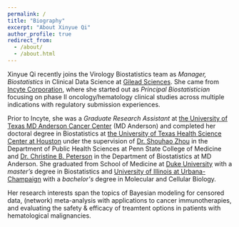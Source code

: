 ```yaml
---
permalink: /
title: "Biography"
excerpt: "About Xinyue Qi"
author_profile: true
redirect_from: 
  - /about/
  - /about.html
---
```

Xinyue Qi recently joins the Virology Biostatistics team as *Manager, Biostatistics* in Clinical Data Science at [Gilead Sciences](https://www.gilead.com/). She came from [Incyte Corporation](https://www.incyte.com/), where she started out as *Principal Biostatistician* focusing on phase II oncology/hematology clinical studies across multiple indications with regulatory submission experiences.

Prior to Incyte, she was a *Graduate Research Assistant* at [the University of Texas MD Anderson Cancer Center](https://www.mdanderson.org/) (MD Anderson) and completed her doctoral degree in Biostatistics at [the University of Texas Health Science Center at Houston](https://www.uth.edu/) under the supervision of 
[Dr. Shouhao Zhou](https://sites.psu.edu/szhou/) in the Department of Public Health Sciences at Penn State College of Medicine  and [Dr. Christine B. Peterson](https://odin.mdacc.tmc.edu/~cbpeterson/) in the Department of Biostatistics at MD Anderson. She graduated from School of Medicine at [Duke University](https://duke.edu/) with a *master’s* degree in Biostatistics and [University of Illinois at Urbana-Champaign](https://illinois.edu/) with a *bachelor's* degree in Molecular and Cellular Biology.

Her research interests span the topics of Bayesian modeling for censored data, (network) meta-analysis with applications to cancer immunotherapies, and evaluating the safety & efficacy of treamtent options in patients with hematological malignancies.

